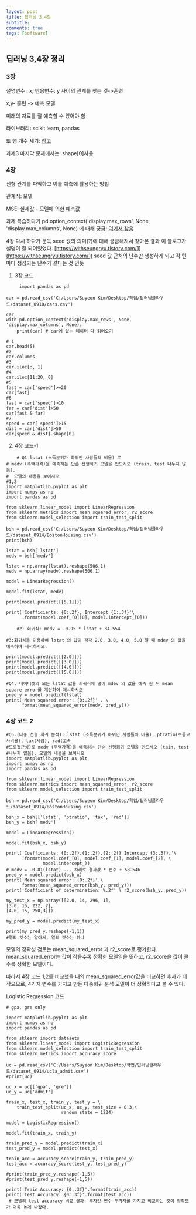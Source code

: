 ```yaml
---
layout: post
title: 딥러닝 3,4장
subtitle: 
comments: true
tags: [software]
---
```


## 딥러닝 3,4장 정리

### 3장

설명변수 : x,   반응변수: y 사이의 관계를 찾는 것->훈련

x,y- 훈련 -> 예측 모델

미래의 자료를 잘 예측할 수 있어야 함

라이브러리: scikit learn, pandas

또 행 개수 세기:
[참고](https://rfriend.tistory.com/450)

과제3 마지막 문제에서는 .shape[0]사용
### 4장
선형 관계를 파악하고 이를 예측에 활용하는 방법

관계식: 모델

MSE: 실제값 - 모델에 의한 예측값

과제 복습하다가 pd.option_context('display.max_rows', None, 'display.max_columns', None) 에 대해 궁금:  [여기서 찾음](https://wikidocs.net/75844)

4장 다시 하다가 문득 seed 값의 의미(?)에 대해 궁금해져서 찾아본 결과 이 블로그가 설명이 잘 되어있었다. [https://withseungryu.tistory.com/1](https://withseungryu.tistory.com/1)
seed 값 근처의 난수만 생성하게 되고 각 턴 마다 생성되는 난수가 같다는 것 인듯


1. 3장 코드
    
```
     import pandas as pd 

car = pd.read_csv('C:/Users/Suyeon Kim/Desktop/학업/딥러닝클라우드/dataset_0910/cars.csv')

car
with pd.option_context('display.max_rows', None, 'display.max_columns', None):
    print(car) # car에 있는 데이터 다 읽어오기
    
# 1
car.head(5)
#2
car.columns
#3
car.iloc[:, 1]
#4
car.iloc[11:20, 0]
#5
fast = car['speed']>=20
car[fast]
#6
fast = car['speed']>10
far = car['dist']>50
car[fast & far]
#7
speed = car['speed']>15
dist = car['dist']>50
car[speed & dist].shape[0]
```
 
 
 2. 4장 코드-1
 
 
```
    # Q1 lstat (소득분위가 하위인 사람들의 비율) 로 
# medv (주택가격)을 예측하는 단순 선형회귀 모델을 만드시오 (train, test 나누지 않음).
#  모델의 내용을 보이시오
#1,2 
import matplotlib.pyplot as plt
import numpy as np
import pandas as pd

from sklearn.linear_model import LinearRegression 
from sklearn.metrics import mean_squared_error, r2_score
from sklearn.model_selection import train_test_split

bsh = pd.read_csv('C:/Users/Suyeon Kim/Desktop/학업/딥러닝클라우드/dataset_0914/BostonHousing.csv')
print(bsh)

lstat = bsh['lstat']
medv = bsh['medv']

lstat = np.array(lstat).reshape(506,1)
medv = np.array(medv).reshape(506,1)

model = LinearRegression()

model.fit(lstat, medv)

print(model.predict([[5.1]]))

print('Coefficients: {0:.2f}, Intercept {1:.3f}'\
      .format(model.coef_[0][0], model.intercept_[0]))

    #2: 회귀식: medv = -0.95 * lstat + 34.554
    
#3:회귀식을 이용하여 lstat 의 값이 각각 2.0, 3.0, 4.0, 5.0 일 때 mdev 의 값을 예측하여 제시하시오.

print(model.predict([[2.0]]))
print(model.predict([[3.0]]))
print(model.predict([[4.0]]))
print(model.predict([[5.0]]))

#Q4. 데이터셋의 모든 lstat 값을 회귀식에 넣어 mdev 의 값을 예측 한 뒤 mean square error를 계산하여 제시하시오
pred_y = model.predict(lstat)
print('Mean squared error: {0:.2f}' . \
      format(mean_squared_error(medv, pred_y)))

```

### 4장 코드 2

```
#Q5.(다중 선형 회귀 분석): lstat (소득분위가 하위인 사람들의 비율), ptratio(초등교사비율), tax(세금), rad(고속
#도로접근성)로 medv (주택가격)을 예측하는 단순 선형회귀 모델을 만드시오 (tain, test
#나누지 않음). 모델의 내용을 보이시오
import matplotlib.pyplot as plt
import numpy as np
import pandas as pd

from sklearn.linear_model import LinearRegression 
from sklearn.metrics import mean_squared_error, r2_score
from sklearn.model_selection import train_test_split

bsh = pd.read_csv('C:/Users/Suyeon Kim/Desktop/학업/딥러닝클라우드/dataset_0914/BostonHousing.csv')

bsh_x = bsh[['lstat', 'ptratio', 'tax', 'rad']]
bsh_y = bsh['medv']
    
model = LinearRegression()

model.fit(bsh_x, bsh_y)

print('Coefficients: {0:.2f},{1:.2f},{2:.2f} Intercept {3:.3f},'\
      .format(model.coef_[0], model.coef_[1], model.coef_[2], \
              model.intercept_))
# medv = -0.81(lstat) ... 차례로 결과값 * 변수 + 58.546
pred_y = model.predict(bsh_x)
print('Mean squared error: {0:.2f}'.\
      format(mean_squared_error(bsh_y, pred_y)))
print('Coefficient of determination: %.2f' % r2_score(bsh_y, pred_y))

my_test_x = np.array([[2.0, 14, 296, 1],
[3.0, 15, 222, 2],
[4.0, 15, 250,3]])

my_pred_y = model.predict(my_test_x)

print(my_pred_y.reshape(-1,1))
#행의 갯수는 알아서, 열의 갯수는 하나
```

모델의 정확성 검토는 mean_squared_error 과 r2_score로 평가한다. mean_squared_error는 값이 작을수록 정확한 모델임을 뜻하고, r2_score을 값이 클수록 정확한 모델이다.

따라서 4장 코드 1,2를 비교했을 때의 mean_squared_error값을 비교하면 후자가 더 작으므로, 4가지 변수를 가지고 만든 다중회귀 분석 모델이 더 정확하다고 볼 수 있다.

Logistic Regression 코드

```
# gpa, gre only

import matplotlib.pyplot as plt
import numpy as np
import pandas as pd

from sklearn import datasets
from sklearn.linear_model import LogisticRegression 
from sklearn.model_selection import train_test_split
from sklearn.metrics import accuracy_score

uc = pd.read_csv('C:/Users/Suyeon Kim/Desktop/학업/딥러닝클라우드/dataset_0914/ucla_admit.csv')
#print(uc)

uc_x = uc[['gpa', 'gre']]
uc_y = uc['admit']

train_x, test_x, train_y, test_y = \
    train_test_split(uc_x, uc_y, test_size = 0.3,\
                     random_state = 1234)
        
model = LogisticRegression()

model.fit(train_x, train_y)

train_pred_y = model.predict(train_x)
test_pred_y = model.predict(test_x)

train_acc = accuracy_score(train_y, train_pred_y)
test_acc = accuracy_score(test_y, test_pred_y)

#print(train_pred_y.reshape(-1,5))
#print(test_pred_y.reshape(-1,5))

print('Train Accuracy: {0:.3f}'.format(train_acc))
print('Test Accuracy: {0:.3f}'.format(test_acc)) 
 # 모델의 test accuracy 비교 결과: 후자인 변수 두가지를 가지고 비교하는 것이 정확도가 더욱 높게 나왔다.
```


